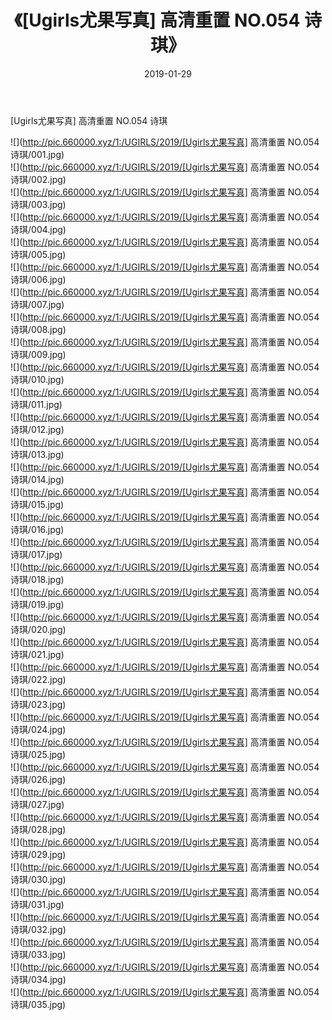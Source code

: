 ﻿---
layout: post
title:  《[Ugirls尤果写真] 高清重置 NO.054 诗琪》
date:   2019-01-29
img: http://pic.660000.xyz/1:/UGIRLS/2019/[Ugirls尤果写真] 高清重置 NO.054 诗琪/000.jpg
categories: [美女, 清纯, 唯美]
---

[Ugirls尤果写真] 高清重置 NO.054 诗琪

 ![](http://pic.660000.xyz/1:/UGIRLS/2019/[Ugirls尤果写真] 高清重置 NO.054 诗琪/001.jpg) <br>![](http://pic.660000.xyz/1:/UGIRLS/2019/[Ugirls尤果写真] 高清重置 NO.054 诗琪/002.jpg) <br>![](http://pic.660000.xyz/1:/UGIRLS/2019/[Ugirls尤果写真] 高清重置 NO.054 诗琪/003.jpg) <br>![](http://pic.660000.xyz/1:/UGIRLS/2019/[Ugirls尤果写真] 高清重置 NO.054 诗琪/004.jpg) <br>![](http://pic.660000.xyz/1:/UGIRLS/2019/[Ugirls尤果写真] 高清重置 NO.054 诗琪/005.jpg) <br>![](http://pic.660000.xyz/1:/UGIRLS/2019/[Ugirls尤果写真] 高清重置 NO.054 诗琪/006.jpg) <br>![](http://pic.660000.xyz/1:/UGIRLS/2019/[Ugirls尤果写真] 高清重置 NO.054 诗琪/007.jpg) <br>![](http://pic.660000.xyz/1:/UGIRLS/2019/[Ugirls尤果写真] 高清重置 NO.054 诗琪/008.jpg) <br>![](http://pic.660000.xyz/1:/UGIRLS/2019/[Ugirls尤果写真] 高清重置 NO.054 诗琪/009.jpg) <br>![](http://pic.660000.xyz/1:/UGIRLS/2019/[Ugirls尤果写真] 高清重置 NO.054 诗琪/010.jpg) <br>![](http://pic.660000.xyz/1:/UGIRLS/2019/[Ugirls尤果写真] 高清重置 NO.054 诗琪/011.jpg) <br>![](http://pic.660000.xyz/1:/UGIRLS/2019/[Ugirls尤果写真] 高清重置 NO.054 诗琪/012.jpg) <br>![](http://pic.660000.xyz/1:/UGIRLS/2019/[Ugirls尤果写真] 高清重置 NO.054 诗琪/013.jpg) <br>![](http://pic.660000.xyz/1:/UGIRLS/2019/[Ugirls尤果写真] 高清重置 NO.054 诗琪/014.jpg) <br>![](http://pic.660000.xyz/1:/UGIRLS/2019/[Ugirls尤果写真] 高清重置 NO.054 诗琪/015.jpg) <br>![](http://pic.660000.xyz/1:/UGIRLS/2019/[Ugirls尤果写真] 高清重置 NO.054 诗琪/016.jpg) <br>![](http://pic.660000.xyz/1:/UGIRLS/2019/[Ugirls尤果写真] 高清重置 NO.054 诗琪/017.jpg) <br>![](http://pic.660000.xyz/1:/UGIRLS/2019/[Ugirls尤果写真] 高清重置 NO.054 诗琪/018.jpg) <br>![](http://pic.660000.xyz/1:/UGIRLS/2019/[Ugirls尤果写真] 高清重置 NO.054 诗琪/019.jpg) <br>![](http://pic.660000.xyz/1:/UGIRLS/2019/[Ugirls尤果写真] 高清重置 NO.054 诗琪/020.jpg) <br>![](http://pic.660000.xyz/1:/UGIRLS/2019/[Ugirls尤果写真] 高清重置 NO.054 诗琪/021.jpg) <br>![](http://pic.660000.xyz/1:/UGIRLS/2019/[Ugirls尤果写真] 高清重置 NO.054 诗琪/022.jpg) <br>![](http://pic.660000.xyz/1:/UGIRLS/2019/[Ugirls尤果写真] 高清重置 NO.054 诗琪/023.jpg) <br>![](http://pic.660000.xyz/1:/UGIRLS/2019/[Ugirls尤果写真] 高清重置 NO.054 诗琪/024.jpg) <br>![](http://pic.660000.xyz/1:/UGIRLS/2019/[Ugirls尤果写真] 高清重置 NO.054 诗琪/025.jpg) <br>![](http://pic.660000.xyz/1:/UGIRLS/2019/[Ugirls尤果写真] 高清重置 NO.054 诗琪/026.jpg) <br>![](http://pic.660000.xyz/1:/UGIRLS/2019/[Ugirls尤果写真] 高清重置 NO.054 诗琪/027.jpg) <br>![](http://pic.660000.xyz/1:/UGIRLS/2019/[Ugirls尤果写真] 高清重置 NO.054 诗琪/028.jpg) <br>![](http://pic.660000.xyz/1:/UGIRLS/2019/[Ugirls尤果写真] 高清重置 NO.054 诗琪/029.jpg) <br>![](http://pic.660000.xyz/1:/UGIRLS/2019/[Ugirls尤果写真] 高清重置 NO.054 诗琪/030.jpg) <br>![](http://pic.660000.xyz/1:/UGIRLS/2019/[Ugirls尤果写真] 高清重置 NO.054 诗琪/031.jpg) <br>![](http://pic.660000.xyz/1:/UGIRLS/2019/[Ugirls尤果写真] 高清重置 NO.054 诗琪/032.jpg) <br>![](http://pic.660000.xyz/1:/UGIRLS/2019/[Ugirls尤果写真] 高清重置 NO.054 诗琪/033.jpg) <br>![](http://pic.660000.xyz/1:/UGIRLS/2019/[Ugirls尤果写真] 高清重置 NO.054 诗琪/034.jpg) <br>![](http://pic.660000.xyz/1:/UGIRLS/2019/[Ugirls尤果写真] 高清重置 NO.054 诗琪/035.jpg) <br>